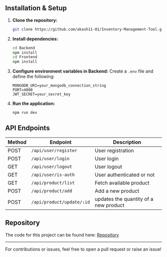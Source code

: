 ## Installation & Setup
1. **Clone the repository:**
   ```bash
   git clone https://github.com/akash11-01/Inventory-Management-Tool.git
   ```
2. **Install dependencies:**
   ```bash
   cd Backend
   npm install
   cd Frontend
   npm install
   ```
3. **Configure environment variables in Backend:**
   Create a `.env` file and define the following:
   ```env
   MONGODB_URI=your_mongodb_connection_string
   PORT=4000
   JWT_SECRET=your_secret_key
   ```
4. **Run the application:**
   ```bash
   npm run dev
   ```

## API Endpoints
| Method | Endpoint            | Description                         |
|--------|---------------------|-------------------------------------|
| POST   | `/api/user/register` | User registration                  |
| POST   | `/api/user/login`    | User login                         |
| GET   | `/api/user/logout`    | User logout                         |
| GET   | `/api/user/is-auth`    | User authenticated or not                         |
| GET    | `/api/product/list`      | Fetch available product          |
| POST   | `/api/product/add`        | Add a new product                     |
| POST   | `/api/product/update/:id`        | updates the quantity of a new product                     |

## Repository
The code for this project can be found here:
[Repository](https://github.com/akash11-01/Inventory-Management-Tool)

---

For contributions or issues, feel free to open a pull request or raise an issue!
